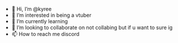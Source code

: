 - 👋 Hi, I’m @kyree
- 👀 I’m interested in being a vtuber
- 🌱 I’m currently learning 
- 💞️ I’m looking to collaborate on not collabing but if u want to sure ig
- 📫 How to reach me discord
<!---
kyree123/kyree123 is a ✨ special ✨ repository because its `README.md` (this file) appears on your GitHub profile.
You can click the Preview link to take a look at your changes.
--->
